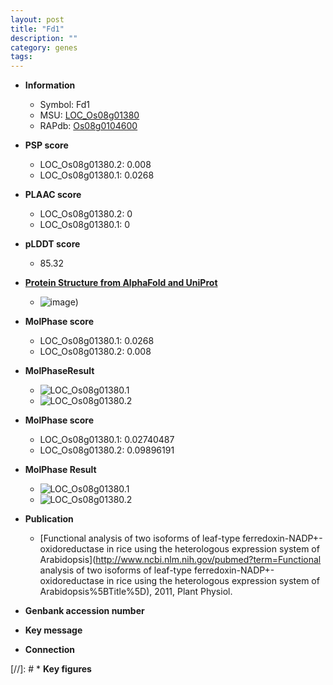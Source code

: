 ```yaml
---
layout: post
title: "Fd1"
description: ""
category: genes
tags: 
---
```


* **Information**  
    + Symbol: Fd1  
    + MSU: [LOC_Os08g01380](http://rice.plantbiology.msu.edu/cgi-bin/ORF_infopage.cgi?orf=LOC_Os08g01380)  
    + RAPdb: [Os08g0104600](http://rapdb.dna.affrc.go.jp/viewer/gbrowse_details/irgsp1?name=Os08g0104600)  

* **PSP score**  
    + LOC_Os08g01380.2: 0.008 
    + LOC_Os08g01380.1: 0.0268 

* **PLAAC score**  
    + LOC_Os08g01380.2: 0 
    + LOC_Os08g01380.1: 0 

* **pLDDT score**
    + 85.32

* **[Protein Structure from AlphaFold and UniProt](https://www.uniprot.org/uniprotkb/Q0J8M2/entry#structure)**
    + ![image](https://ricepsp.github.io/images/Q0/AF-Q0J8M2-F1.png))

* **MolPhase score**
    + LOC_Os08g01380.1: 0.0268
    + LOC_Os08g01380.2: 0.008

* **MolPhaseResult**
    + ![LOC_Os08g01380.1](https://ricepsp.github.io/pictures/LOC_Os08g/LOC_Os08g01380.1.png)
    + ![LOC_Os08g01380.2](https://ricepsp.github.io/pictures/LOC_Os08g/LOC_Os08g01380.2.png)

* **MolPhase score**
    + LOC_Os08g01380.1: 0.02740487
    + LOC_Os08g01380.2: 0.09896191

* **MolPhase Result**
    + ![LOC_Os08g01380.1](https://304243504.github.io/Pictures/LOC_Os08g/LOC_Os08g01380.1.png)
    + ![LOC_Os08g01380.2](https://304243504.github.io/Pictures/LOC_Os08g/LOC_Os08g01380.2.png)

* **Publication**  
    + [Functional analysis of two isoforms of leaf-type ferredoxin-NADP+-oxidoreductase in rice using the heterologous expression system of Arabidopsis](http://www.ncbi.nlm.nih.gov/pubmed?term=Functional analysis of two isoforms of leaf-type ferredoxin-NADP+-oxidoreductase in rice using the heterologous expression system of Arabidopsis%5BTitle%5D), 2011, Plant Physiol.

* **Genbank accession number**  

* **Key message**  

* **Connection**  

[//]: # * **Key figures**  


